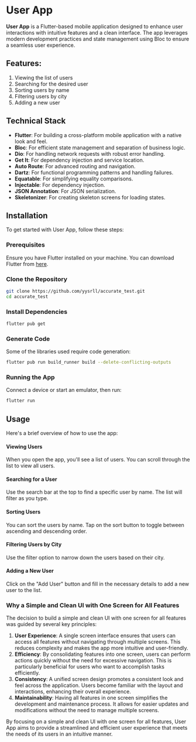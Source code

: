 # User App

**User App** is a Flutter-based mobile application designed to enhance user interactions with intuitive features and a clean interface. The app leverages modern development practices and state management using Bloc to ensure a seamless user experience.

## Features:
1. Viewing the list of users
2. Searching for the desired user
3. Sorting users by name
4. Filtering users by city
5. Adding a new user

## Technical Stack
- **Flutter**: For building a cross-platform mobile application with a native look and feel.
- **Bloc**: For efficient state management and separation of business logic.
- **Dio**: For handling network requests with robust error handling.
- **Get It**: For dependency injection and service location.
- **Auto Route**: For advanced routing and navigation.
- **Dartz**: For functional programming patterns and handling failures.
- **Equatable**: For simplifying equality comparisons.
- **Injectable**: For dependency injection.
- **JSON Annotation**: For JSON serialization.
- **Skeletonizer**: For creating skeleton screens for loading states.

## Installation
To get started with User App, follow these steps:

### Prerequisites
Ensure you have Flutter installed on your machine. You can download Flutter from [here](https://docs.flutter.dev/get-started/install "here").

### Clone the Repository
```bash
git clone https://github.com/yysrll/accurate_test.git
cd accurate_test
```
### Install Dependencies
```bash
flutter pub get
```
### Generate Code
Some of the libraries used require code generation:
```bash
flutter pub run build_runner build --delete-conflicting-outputs
```
### Running the App
Connect a device or start an emulator, then run:
```bash
flutter run
```

## Usage
Here's a brief overview of how to use the app:
#### Viewing Users
When you open the app, you'll see a list of users. You can scroll through the list to view all users.

#### Searching for a User
Use the search bar at the top to find a specific user by name. The list will filter as you type.

#### Sorting Users
You can sort the users by name. Tap on the sort button to toggle between ascending and descending order.

#### Filtering Users by City
Use the filter option to narrow down the users based on their city.

#### Adding a New User
Click on the "Add User" button and fill in the necessary details to add a new user to the list.

### Why a Simple and Clean UI with One Screen for All Features
The decision to build a simple and clean UI with one screen for all features was guided by several key principles:

1. **User Experience**: A single screen interface ensures that users can access all features without navigating through multiple screens. This reduces complexity and makes the app more intuitive and user-friendly.
2. **Efficiency**: By consolidating features into one screen, users can perform actions quickly without the need for excessive navigation. This is particularly beneficial for users who want to accomplish tasks efficiently.
3. **Consistency**: A unified screen design promotes a consistent look and feel across the application. Users become familiar with the layout and interactions, enhancing their overall experience.
4. **Maintainability**: Having all features in one screen simplifies the development and maintenance process. It allows for easier updates and modifications without the need to manage multiple screens.

By focusing on a simple and clean UI with one screen for all features, User App aims to provide a streamlined and efficient user experience that meets the needs of its users in an intuitive manner.